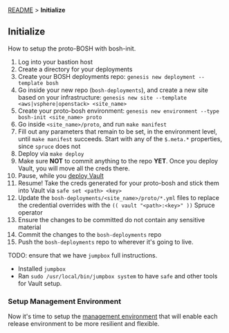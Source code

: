[README](README.md) > **Initialize**

## Initialize

How to setup the proto-BOSH with bosh-init.

1. Log into your bastion host
2. Create a directory for your deployments
3. Create your BOSH deployments repo: `genesis new deployment --template bosh`
4. Go inside your new repo (`bosh-deployments`), and create a new site based on your infrastructure: `genesis new site --template <aws|vsphere|openstack> <site_name>` 
5. Create your proto-bosh environment: `genesis new environment --type bosh-init <site_name> proto`
6. Go inside `<site_name>/proto`, and run `make manifest`
7. Fill out any parameters that remain to be set, in the environment level, until `make manifest` succeeds. Start with any of the `$.meta.*` properties, since `spruce` does not 
8. Deploy via `make deploy`
9. Make sure **NOT** to commit anything to the repo **YET**. Once you deploy Vault, you will move all the creds there.
10. Pause, while you [deploy Vault](https://github.com/starkandwayne/codex/blob/master/manage/vault.md)
11. Resume! Take the creds generated for your proto-bosh and stick them into Vault via `safe set <path> <key>`
12. Update the `bosh-deployments/<site_name>/proto/*.yml` files to replace the credential overrides with the `(( vault "<path>:<key>" ))` Spruce operator
13. Ensure the changes to be committed do not contain any sensitive material
14. Commit the changes to the `bosh-deployments` repo
15. Push the `bosh-deployments` repo to wherever it's going to live.

TODO: ensure that we have `jumpbox` full instructions.

  * Installed `jumpbox`
  * Ran `sudo /usr/local/bin/jumpbox system` to have `safe` and other tools for Vault setup.

### Setup Management Environment

Now it's time to setup the [management environment](manage.md) that will enable each release environment to be more resilient and flexible.
